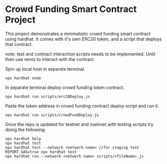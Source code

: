 # Crowd Funding Smart Contract Project

This project demonstrates a minimalistic crowd funding smart contract using hardhat. It comes with it's own ERC20 token, and a script that deploys that contract.

note: test and contract interaction scripts needs to be implemented. Until then use remix to interact with the contract.

Spin up local host in separate terminal.

```
npx hardhat node
```

In separate terminal deploy crowd funding token contract.
```
npx hardhat run scripts/erc20Deploy.js
```

Paste the token address in crowd funding contract deploy script and run it.
```
npx hardhat run scripts/crowdFundDeploy.js
```

Once the repo is updated for testnet and mainnet with testing scripts try doing the following:

```shell
npx hardhat help
npx hardhat test
npx hardhat test --network <network name> //for staging test
REPORT_GAS=true npx hardhat test
npx hardhat run --network <network name> scripts/<fileName>.js
```
